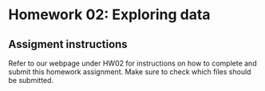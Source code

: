 # Homework 02: Exploring data


## Assigment instructions

Refer to our webpage under HW02 for instructions on how to complete and submit this homework assignment. Make sure to check which files should be submitted.


